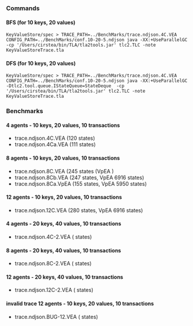 ### Commands

#### BFS (for 10 keys, 20 values)
`KeyValueStore/spec > TRACE_PATH=../BenchMarks/trace.ndjson.4C.VEA CONFIG_PATH=../BenchMarks/conf.10-20-5.ndjson java -XX:+UseParallelGC -cp '/Users/cirstea/bin/TLA/tla2tools.jar' tlc2.TLC -note  KeyValueStoreTrace.tla`

#### DFS (for 10 keys, 20 values)
`KeyValueStore/spec > TRACE_PATH=../BenchMarks/trace.ndjson.4C.VEA CONFIG_PATH=../BenchMarks/conf.10-20-5.ndjson java -XX:+UseParallelGC -Dtlc2.tool.queue.IStateQueue=StateDeque  -cp '/Users/cirstea/bin/TLA/tla2tools.jar' tlc2.TLC -note  KeyValueStoreTrace.tla`

### Benchmarks

#### 4 agents - 10 keys, 20 values, 10 transactions
- trace.ndjson.4C.VEA (120 states)
- trace.ndjson.4Ca.VEA (111 states)
#### 8 agents - 10 keys, 20 values, 10 transactions 
- trace.ndjson.8C.VEA (245 states (VpEA )
- trace.ndjson.8Cb.VEA (247 states, VpEA 6916 states)
- trace.ndjson.8Ca.VpEA (155 states, VpEA 5950 states)
#### 12 agents - 10 keys, 20 values, 10 transactions 
- trace.ndjson.12C.VEA (280 states, VpEA 6916 states)

#### 4 agents - 20 keys, 40 values, 10 transactions
- trace.ndjson.4C-2.VEA ( states)
#### 8 agents - 20 keys, 40 values, 10 transactions
- trace.ndjson.8C-2.VEA ( states)
#### 12 agents - 20 keys, 40 values, 10 transactions
- trace.ndjson.12C-2.VEA ( states)

#### invalid trace 12 agents - 10 keys, 20 values, 10 transactions 
- trace.ndjson.BUG-12.VEA ( states)
